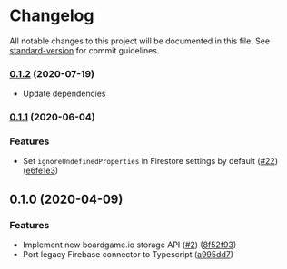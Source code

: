 # Changelog

All notable changes to this project will be documented in this file. See [standard-version](https://github.com/conventional-changelog/standard-version) for commit guidelines.

### [0.1.2](https://github.com/delucis/bgio-firebase/compare/v0.1.1...v0.1.2) (2020-07-19)

* Update dependencies

### [0.1.1](https://github.com/delucis/bgio-firebase/compare/v0.1.0...v0.1.1) (2020-06-04)


### Features

* Set `ignoreUndefinedProperties` in Firestore settings by default ([#22](https://github.com/delucis/bgio-firebase/issues/22)) ([e6fe1e3](https://github.com/delucis/bgio-firebase/commit/e6fe1e33d6beac5a00457b1bdb71ea67da5a7440))

## 0.1.0 (2020-04-09)


### Features

* Implement new boardgame.io storage API ([#2](https://github.com/delucis/bgio-firebase/issues/2)) ([8f52f93](https://github.com/delucis/bgio-firebase/commit/8f52f93806b3cb49f0cfa770d24c9dc30e5b0227))
* Port legacy Firebase connector to Typescript ([a995dd7](https://github.com/delucis/bgio-firebase/commit/a995dd72abf611d4cb8562d299d5034b877dc328))
